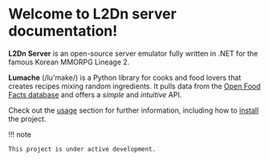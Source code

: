 # Welcome to L2Dn server documentation!

**L2Dn Server** is an open-source server emulator fully written in .NET for the famous Korean MMORPG Lineage 2.


**Lumache** (/lu\'make/) is a Python library for cooks and food lovers
that creates recipes mixing random ingredients. It pulls data from the
[Open Food Facts database](https://world.openfoodfacts.org/) and offers
a *simple* and *intuitive* API.

Check out the [usage](usage) section for further information, including how to [install](usage#installation) the project.

!!! note

    This project is under active development.

